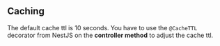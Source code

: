 ## Caching

The default cache ttl is 10 seconds. You have to use the `@CacheTTL` decorator from NestJS on the **controller method** to adjust the cache ttl.
